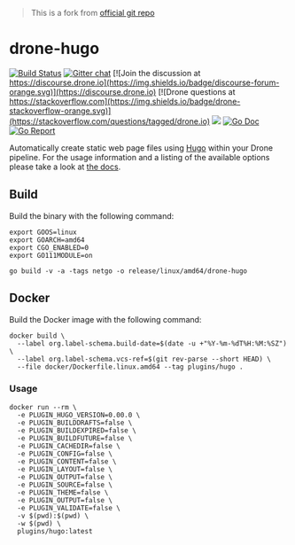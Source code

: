 > This is a fork from [official git repo](https://github.com/drone-plugins/drone-hugo)
# drone-hugo

[![Build Status](http://cloud.drone.io/api/badges/drone-plugins/drone-hugo/status.svg)](http://cloud.drone.io/drone-plugins/drone-hugo)
[![Gitter chat](https://badges.gitter.im/drone/drone.png)](https://gitter.im/drone/drone)
[![Join the discussion at https://discourse.drone.io](https://img.shields.io/badge/discourse-forum-orange.svg)](https://discourse.drone.io)
[![Drone questions at https://stackoverflow.com](https://img.shields.io/badge/drone-stackoverflow-orange.svg)](https://stackoverflow.com/questions/tagged/drone.io)
[![](https://images.microbadger.com/badges/image/plugins/hugo.svg)](https://microbadger.com/images/plugins/hugo "Get your own image badge on microbadger.com")
[![Go Doc](https://godoc.org/github.com/drone-plugins/drone-hugo?status.svg)](http://godoc.org/github.com/drone-plugins/drone-hugo)
[![Go Report](https://goreportcard.com/badge/github.com/drone-plugins/drone-hugo)](https://goreportcard.com/report/github.com/drone-plugins/drone-hugo)

Automatically create static web page files using [Hugo](https://github.com/gohugoio/hugo) within your Drone pipeline. For the usage information and a listing of the available options please take a look at [the docs](http://plugins.drone.io/drone-plugins/drone-hugo/).

## Build

Build the binary with the following command:

```console
export GOOS=linux
export GOARCH=amd64
export CGO_ENABLED=0
export GO111MODULE=on

go build -v -a -tags netgo -o release/linux/amd64/drone-hugo
```

## Docker

Build the Docker image with the following command:

```console
docker build \
  --label org.label-schema.build-date=$(date -u +"%Y-%m-%dT%H:%M:%SZ") \
  --label org.label-schema.vcs-ref=$(git rev-parse --short HEAD) \
  --file docker/Dockerfile.linux.amd64 --tag plugins/hugo .
```

### Usage

```console
docker run --rm \
  -e PLUGIN_HUGO_VERSION=0.00.0 \
  -e PLUGIN_BUILDDRAFTS=false \
  -e PLUGIN_BUILDEXPIRED=false \
  -e PLUGIN_BUILDFUTURE=false \
  -e PLUGIN_CACHEDIR=false \
  -e PLUGIN_CONFIG=false \
  -e PLUGIN_CONTENT=false \
  -e PLUGIN_LAYOUT=false \
  -e PLUGIN_OUTPUT=false \
  -e PLUGIN_SOURCE=false \
  -e PLUGIN_THEME=false \
  -e PLUGIN_OUTPUT=false \
  -e PLUGIN_VALIDATE=false \
  -v $(pwd):$(pwd) \
  -w $(pwd) \
  plugins/hugo:latest
```

